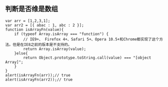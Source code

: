 ## 判断是否维是数组

	var arr = [1,2,3,1];
	var arr2 = [{ abac : 1, abc : 2 }];
	function isArrayFn(value){
		if (typeof Array.isArray === "function") {
			// IE9+、 Firefox 4+、Safari 5+、Opera 10.5+和Chrome都实现了这个方法。但是在IE8之前的版本是不支持的。
			return Array.isArray(value);
		}else{
			return Object.prototype.toString.call(value) === "[object Array]";
		}
	}
	alert(isArrayFn(arr));// true
	alert(isArrayFn(arr2));// true